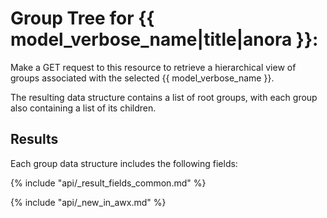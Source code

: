 # Group Tree for {{ model_verbose_name|title|anora }}:

Make a GET request to this resource to retrieve a hierarchical view of groups
associated with the selected {{ model_verbose_name }}.

The resulting data structure contains a list of root groups, with each group
also containing a list of its children.

## Results

Each group data structure includes the following fields:

{% include "api/_result_fields_common.md" %}

{% include "api/_new_in_awx.md" %}

